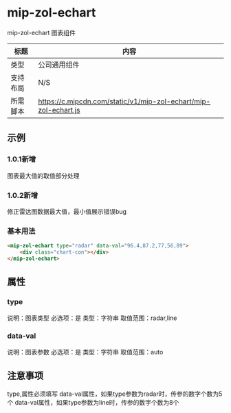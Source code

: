 # mip-zol-echart

mip-zol-echart 图表组件

标题|内容
----|----
类型|公司通用组件
支持布局|N/S
所需脚本|https://c.mipcdn.com/static/v1/mip-zol-echart/mip-zol-echart.js

## 示例
### 1.0.1新增
图表最大值的取值部分处理

### 1.0.2新增
修正雷达图数据最大值，最小值展示错误bug

### 基本用法
```html
<mip-zol-echart type="radar" data-val="96.4,87.2,77,56,89">
    <div class="chart-con"></div>
</mip-zol-echart>
```

## 属性

### type

说明：图表类型
必选项：是
类型：字符串
取值范围：radar,line

### data-val

说明：图表参数
必选项：是
类型：字符串
取值范围：auto

## 注意事项
type,属性必须填写
data-val属性，如果type参数为radar时，传参的数字个数为5个
data-val属性，如果type参数为line时，传参的数字个数为8个

